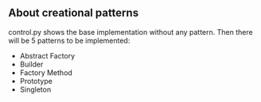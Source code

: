 ## About creational patterns

control.py shows the base implementation without any pattern.
Then there will be 5 patterns to be implemented:
- Abstract Factory
- Builder
- Factory Method
- Prototype
- Singleton
